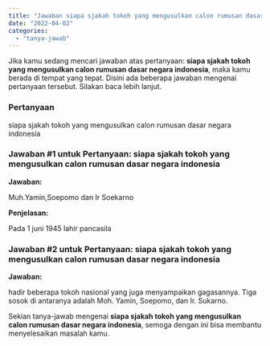```yaml
---
title: "Jawaban siapa sjakah tokoh yang mengusulkan calon rumusan dasar negara indonesia​"
date: "2022-04-02"
categories: 
  - "tanya-jawab"
---
```


Jika kamu sedang mencari jawaban atas pertanyaan: **siapa sjakah tokoh yang mengusulkan calon rumusan dasar negara indonesia​**, maka kamu berada di tempat yang tepat. Disini ada beberapa jawaban mengenai pertanyaan tersebut. Silakan baca lebih lanjut.

### Pertanyaan

siapa sjakah tokoh yang mengusulkan calon rumusan dasar negara indonesia​

### Jawaban #1 untuk Pertanyaan: siapa sjakah tokoh yang mengusulkan calon rumusan dasar negara indonesia​

**Jawaban:**

Muh.Yamin,Soepomo dan Ir Soekarno

**Penjelasan:**

Pada 1 juni 1945 lahir pancasila

### Jawaban #2 untuk Pertanyaan: siapa sjakah tokoh yang mengusulkan calon rumusan dasar negara indonesia​

**Jawaban:**

hadir beberapa tokoh nasional yang juga menyampaikan gagasannya. Tiga sosok di antaranya adalah Moh. Yamin, Soepomo, dan Ir. Sukarno.

Sekian tanya-jawab mengenai **siapa sjakah tokoh yang mengusulkan calon rumusan dasar negara indonesia​**, semoga dengan ini bisa membantu menyelesaikan masalah kamu.
